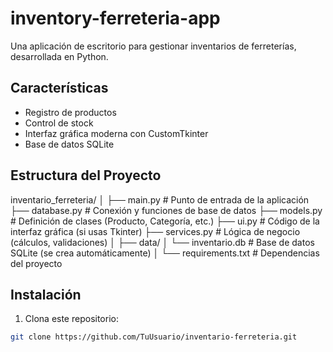# inventory-ferreteria-app
Una aplicación de escritorio para gestionar inventarios de ferreterías, desarrollada en Python.

## Características
- Registro de productos
- Control de stock
- Interfaz gráfica moderna con CustomTkinter
- Base de datos SQLite

## Estructura del Proyecto
inventario_ferreteria/
│
├── main.py                 # Punto de entrada de la aplicación
├── database.py             # Conexión y funciones de base de datos
├── models.py               # Definición de clases (Producto, Categoría, etc.)
├── ui.py                   # Código de la interfaz gráfica (si usas Tkinter)
├── services.py             # Lógica de negocio (cálculos, validaciones)
│
├── data/
│   └── inventario.db       # Base de datos SQLite (se crea automáticamente)
│
└── requirements.txt        # Dependencias del proyecto

## Instalación
1. Clona este repositorio:
```bash
git clone https://github.com/TuUsuario/inventario-ferreteria.git